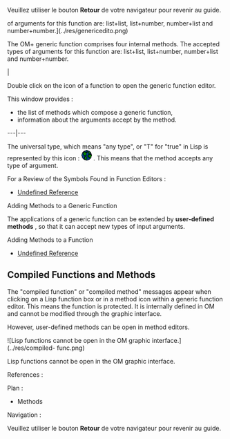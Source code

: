 
Veuillez utiliser le bouton **Retour** de votre navigateur pour revenir au
guide.

of arguments for this function are: list+list, list+number, number+list and
number+number.](../res/genericedito.png)

The OM+ generic function comprises four internal methods. The accepted types
of arguments for this function are: list+list, list+number, number+list and
number+number.

|

Double click on the icon of a function to open the generic function editor.

This window provides :

  * the list of methods which compose a generic function,
  * information about the arguments accept by the method.

  
  
---|---  
  
The universal type, which means "any type", or "T" for "true" in Lisp is
represented by this icon : ![](../res/universal_icon.png) . This means that
the method accepts any type of argument.

For a Review of the Symbols Found in Function Editors :

  * [Undefined Reference](undef-ref)

Adding Methods to a Generic Function

The applications of a generic function can be extended by  **user-defined
methods** , so that it can accept new types of input arguments.

Adding Methods to a Function

  * [Undefined Reference](undef-ref)

## Compiled Functions and Methods

The "compiled function" or "compiled method" messages appear when clicking on
a Lisp function box or in a method icon within a generic function editor. This
means the function is protected. It is internally defined in OM and cannot be
modified through the graphic interface.

However, user-defined methods can be open in method editors.

![Lisp functions cannot be open in the OM graphic interface.](../res/compiled-
func.png)

Lisp functions cannot be open in the OM graphic interface.

References :

Plan :

  * Methods

Navigation :

Veuillez utiliser le bouton **Retour** de votre navigateur pour revenir au
guide.

